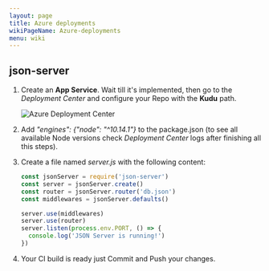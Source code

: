 ```yaml
---
layout: page
title: Azure deployments
wikiPageName: Azure-deployments
menu: wiki
---
```


## json-server

1. Create an **App Service**. Wait till it's implemented, then go to the *Deployment Center* and configure your Repo with the **Kudu** path.

    ![Azure Deployment Center](https://equilaterus.github.io/wikilaterus/assets/img/azure/deployment-center.png)

2. Add *"engines": {"node": "^10.14.1"}* to the package.json (to see all available Node versions check *Deployment Center* logs after finishing all this steps).

3. Create a file named *server.js* with the following content:

    ```javascript
    const jsonServer = require('json-server')
    const server = jsonServer.create()
    const router = jsonServer.router('db.json')
    const middlewares = jsonServer.defaults()

    server.use(middlewares)
    server.use(router)
    server.listen(process.env.PORT, () => {
      console.log('JSON Server is running!')
    })
    ```

4. Your CI build is ready just Commit and Push your changes.
